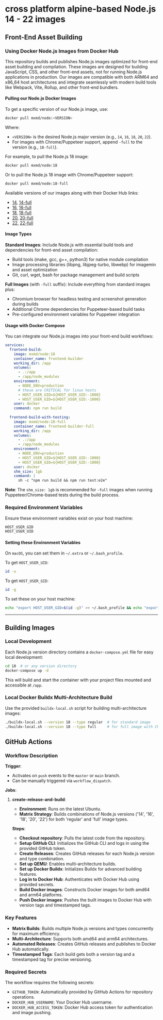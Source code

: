 # cross platform alpine-based Node.js 14 - 22 images

## Front-End Asset Building

### Using Docker Node.js Images from Docker Hub

This repository builds and publishes Node.js images optimized for front-end asset building and compilation. These images are designed for building JavaScript, CSS, and other front-end assets, not for running Node.js applications in production. Our images are compatible with both ARM64 and x86_64 host architectures and integrate seamlessly with modern build tools like Webpack, Vite, Rollup, and other front-end bundlers.

#### Pulling our Node.js Docker Images

To get a specific version of our Node.js image, use:

```bash
docker pull mxmd/node:<VERSION>
```

Where:
- `<VERSION>` is the desired Node.js major version (e.g., `14`, `16`, `18`, `20`, `22`).
- For images with Chrome/Puppeteer support, append `-full` to the version (e.g., `18-full`).

For example, to pull the Node.js 18 image:

```bash
docker pull mxmd/node:18
```

Or to pull the Node.js 18 image with Chrome/Puppeteer support:

```bash
docker pull mxmd/node:18-full
```

Available versions of our images along with their Docker Hub links:

- [14](https://hub.docker.com/r/mxmd/node/tags?page=1&name=14), [14-full](https://hub.docker.com/r/mxmd/node/tags?page=1&name=14-full)
- [16](https://hub.docker.com/r/mxmd/node/tags?page=1&name=16), [16-full](https://hub.docker.com/r/mxmd/node/tags?page=1&name=16-full)
- [18](https://hub.docker.com/r/mxmd/node/tags?page=1&name=18), [18-full](https://hub.docker.com/r/mxmd/node/tags?page=1&name=18-full)
- [20](https://hub.docker.com/r/mxmd/node/tags?page=1&name=20), [20-full](https://hub.docker.com/r/mxmd/node/tags?page=1&name=20-full)
- [22](https://hub.docker.com/r/mxmd/node/tags?page=1&name=22), [22-full](https://hub.docker.com/r/mxmd/node/tags?page=1&name=22-full)

#### Image Types

**Standard Images**: Include Node.js with essential build tools and dependencies for front-end asset compilation:
- Build tools (make, gcc, g++, python3) for native module compilation
- Image processing libraries (libpng, libjpeg-turbo, libwebp) for imagemin and asset optimization
- Git, curl, wget, bash for package management and build scripts

**Full Images** (with `-full` suffix): Include everything from standard images plus:
- Chromium browser for headless testing and screenshot generation during builds
- Additional Chrome dependencies for Puppeteer-based build tasks
- Pre-configured environment variables for Puppeteer integration

#### Usage with Docker Compose

You can integrate our Node.js images into your front-end build workflows:

```yaml
services:
  frontend-build:
    image: mxmd/node:18
    container_name: frontend-builder
    working_dir: /app
    volumes:
      - .:/app
      - /app/node_modules
    environment:
      - NODE_ENV=production
      # these are CRITICAL for linux hosts
      - HOST_USER_UID=${HOST_USER_UID:-1000}
      - HOST_USER_GID=${HOST_USER_GID:-1000}
    user: docker
    command: npm run build
    
  frontend-build-with-testing:
    image: mxmd/node:18-full
    container_name: frontend-builder-full
    working_dir: /app
    volumes:
      - .:/app
      - /app/node_modules
    environment:
      - NODE_ENV=production
      - HOST_USER_UID=${HOST_USER_UID:-1000}
      - HOST_USER_GID=${HOST_USER_GID:-1000}
    user: docker
    shm_size: 1gb
    command: |
      sh -c "npm run build && npm run test:e2e"
```

**Note**: The `shm_size: 1gb` is recommended for `-full` images when running Puppeteer/Chrome-based tests during the build process.

### Required Environment Variables

Ensure these environment variables exist on your host machine:

```bash
HOST_USER_GID
HOST_USER_UID
```

#### Setting these Environment Variables

On `macOS`, you can set them in `~/.extra` or `~/.bash_profile`.

To get `HOST_USER_UID`:

```bash
id -u
```

To get `HOST_USER_GID`:

```bash
id -g
```

To set these on your host machine:

```bash
echo "export HOST_USER_GID=$(id -g)" >> ~/.bash_profile && echo "export HOST_USER_UID=$(id -u)" >> ~/.bash_profile && echo "export DOCKER_USER=$(id -u):$(id -g)" >> ~/.bash_profile
```

---

## Building Images

### Local Development

Each Node.js version directory contains a `docker-compose.yml` file for easy local development:

```bash
cd 18  # or any version directory
docker-compose up -d
```

This will build and start the container with your project files mounted and accessible at `/app`.

### Local Docker Buildx Multi-Architecture Build

Use the provided `buildx-local.sh` script for building multi-architecture images:

```bash
./buildx-local.sh --version 18 --type regular  # for standard image
./buildx-local.sh --version 18 --type full     # for full image with Chrome
```

## GitHub Actions

### Workflow Description

**Trigger**:
- Activates on `push` events to the `master` or `main` branch.
- Can be manually triggered via `workflow_dispatch`.

**Jobs**:

1. **create-release-and-build**:
   - **Environment**: Runs on the latest Ubuntu.
   - **Matrix Strategy**: Builds combinations of Node.js versions ('14', '16', '18', '20', '22') for both 'regular' and 'full' image types.

   **Steps**:
   - **Checkout repository**: Pulls the latest code from the repository.
   - **Setup GitHub CLI**: Initializes the GitHub CLI and logs in using the provided GitHub token.
   - **Create Releases**: Creates GitHub releases for each Node.js version and type combination.
   - **Set up QEMU**: Enables multi-architecture builds.
   - **Set up Docker Buildx**: Initializes Buildx for advanced building features.
   - **Log in to Docker Hub**: Authenticates with Docker Hub using provided secrets.
   - **Build Docker images**: Constructs Docker images for both amd64 and arm64 platforms.
   - **Push Docker images**: Pushes the built images to Docker Hub with version tags and timestamped tags.

### Key Features

- **Matrix Builds**: Builds multiple Node.js versions and types concurrently for maximum efficiency.
- **Multi-Architecture**: Supports both amd64 and arm64 architectures.
- **Automated Releases**: Creates GitHub releases and publishes to Docker Hub automatically.
- **Timestamped Tags**: Each build gets both a version tag and a timestamped tag for precise versioning.

### Required Secrets

The workflow requires the following secrets:

- `GITHUB_TOKEN`: Automatically provided by GitHub Actions for repository operations.
- `DOCKER_HUB_USERNAME`: Your Docker Hub username.
- `DOCKER_HUB_ACCESS_TOKEN`: Docker Hub access token for authentication and image pushing.